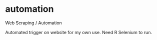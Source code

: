 # automation
Web Scraping / Automation

Automated trigger on website for my own use.
Need R Selenium to run.
